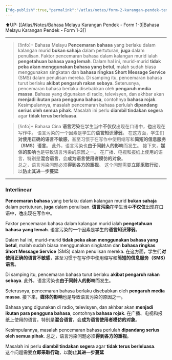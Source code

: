 ```yaml
---
{"dg-publish":true,"permalink":"/atlas/notes/form-2-karangan-pendek-tema-05-pencemaran-bahasa/"}
---
```


⬆️UP: [[Atlas/Notes/Bahasa Melayu Karangan Pendek - Form 1-3\|Bahasa Melayu Karangan Pendek - Form 1-3]]

---

> [!info]+ Bahasa Melayu
> **Pencemaran bahasa** yang berlaku dalam kalangan murid **bukan sahaja** dalam pertuturan, **juga** dalam penulisan. 
> Faktor pencemaran bahasa dalam kalangan murid ialah **pengetahuan bahasa yang lemah**. 
> Dalam hal ini, murid-murid **tidak peka akan menggunakan bahasa yang betul**, malah sudah biasa menggunakan singkatan dan **bahasa ringkas Short Message Service** (SMS) dalam penulisan mereka. 
> Di samping itu, pencemaran bahasa turut berlaku **akibat pengaruh rakan sebaya**. 
> Seterusnya, pencemaran bahasa berlaku disebabkan oleh **pengaruh media massa**. 
> Bahasa yang digunakan di radio, televisyen, dan akhbar akan **menjadi ikutan para pengguna bahasa**, contohnya **bahasa rojak**. 
> Kesimpulannya, masalah pencemaran bahasa perlulah **dipandang serius oleh semua pihak**. 
>Masalah ini perlu **diambil tindakan segera** agar **tidak terus berleluasa**.  

> [!info]+ Bahasa Cina
> **语言污染**在学生当中**不仅仅**出现在口语中，**也**出现在写作中。
> 语言污染的一个因素是学生的**语言知识薄弱**。
> 在这方面，学生们**对使用正确的语言不敏感**，甚至习惯于在写作中使用缩写和**简短的信息服务（SMS）语言**。
> 此外，语言污染也**由于同龄人的影响**而发生。
> 接下来，**媒体的影响**也是导致语言污染的原因之一。
> 在广播、电视和报纸上使用的语言，特别是**混合语言**，会**成为语言使用者模仿的对象**。   
> 总之，语言污染问题必须**得到各方的重视**。
> 这个问题需要**立即采取行动**，以**防止其进一步蔓延**

---
### Interlinear

**Pencemaran bahasa** yang berlaku dalam kalangan murid **bukan sahaja** dalam pertuturan, **juga** dalam penulisan. 
**语言污染**在学生当中**不仅仅**出现在口语中，**也**出现在写作中。

Faktor pencemaran bahasa dalam kalangan murid ialah **pengetahuan bahasa yang lemah**. 
语言污染的一个因素是学生的**语言知识薄弱**。

Dalam hal ini, murid-murid **tidak peka akan menggunakan bahasa yang betul**, malah sudah biasa menggunakan singkatan dan **bahasa ringkas Short Message Service** (SMS) dalam penulisan mereka. 
在这方面，学生们**对使用正确的语言不敏感**，甚至习惯于在写作中使用缩写和**简短的信息服务（SMS）语言**。

Di samping itu, pencemaran bahasa turut berlaku **akibat pengaruh rakan sebaya**. 
此外，语言污染也**由于同龄人的影响**而发生。

Seterusnya, pencemaran bahasa berlaku disebabkan oleh **pengaruh media massa**. 
接下来，**媒体的影响**也是导致语言污染的原因之一。
 
Bahasa yang digunakan di radio, televisyen, dan akhbar akan **menjadi ikutan para pengguna bahasa**, contohnya **bahasa rojak**. 
在广播、电视和报纸上使用的语言，特别是**混合语言**，会**成为语言使用者模仿的对象**。   

Kesimpulannya, masalah pencemaran bahasa perlulah **dipandang serius oleh semua pihak**. 
总之，语言污染问题必须**得到各方的重视**。

Masalah ini perlu **diambil tindakan segera** agar **tidak terus berleluasa**.  
这个问题需要**立即采取行动**，以**防止其进一步蔓延**
